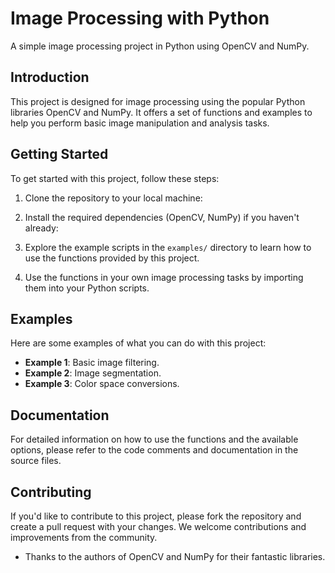 # Image Processing with Python

A simple image processing project in Python using OpenCV and NumPy.

## Introduction

This project is designed for image processing using the popular Python libraries OpenCV and NumPy. It offers a set of functions and examples to help you perform basic image manipulation and analysis tasks.

## Getting Started

To get started with this project, follow these steps:

1. Clone the repository to your local machine:


2. Install the required dependencies (OpenCV, NumPy) if you haven't already:


3. Explore the example scripts in the `examples/` directory to learn how to use the functions provided by this project.

4. Use the functions in your own image processing tasks by importing them into your Python scripts.

## Examples

Here are some examples of what you can do with this project:

- **Example 1**: Basic image filtering.
- **Example 2**: Image segmentation.
- **Example 3**: Color space conversions.

## Documentation

For detailed information on how to use the functions and the available options, please refer to the code comments and documentation in the source files.

## Contributing

If you'd like to contribute to this project, please fork the repository and create a pull request with your changes. We welcome contributions and improvements from the community.


- Thanks to the authors of OpenCV and NumPy for their fantastic libraries.




